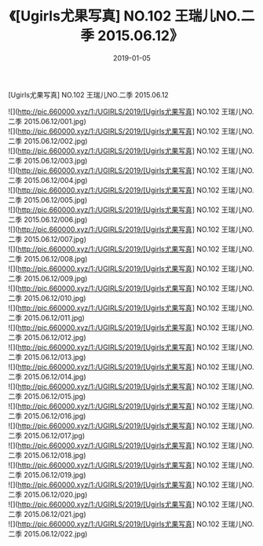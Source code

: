﻿---
layout: post
title:  《[Ugirls尤果写真] NO.102 王瑞儿NO.二季 2015.06.12》
date:   2019-01-05
img: http://pic.660000.xyz/1:/UGIRLS/2019/[Ugirls尤果写真] NO.102 王瑞儿NO.二季 2015.06.12/000.jpg
categories: [美女, 清纯, 唯美]
---

[Ugirls尤果写真] NO.102 王瑞儿NO.二季 2015.06.12

 ![](http://pic.660000.xyz/1:/UGIRLS/2019/[Ugirls尤果写真] NO.102 王瑞儿NO.二季 2015.06.12/001.jpg) <br>![](http://pic.660000.xyz/1:/UGIRLS/2019/[Ugirls尤果写真] NO.102 王瑞儿NO.二季 2015.06.12/002.jpg) <br>![](http://pic.660000.xyz/1:/UGIRLS/2019/[Ugirls尤果写真] NO.102 王瑞儿NO.二季 2015.06.12/003.jpg) <br>![](http://pic.660000.xyz/1:/UGIRLS/2019/[Ugirls尤果写真] NO.102 王瑞儿NO.二季 2015.06.12/004.jpg) <br>![](http://pic.660000.xyz/1:/UGIRLS/2019/[Ugirls尤果写真] NO.102 王瑞儿NO.二季 2015.06.12/005.jpg) <br>![](http://pic.660000.xyz/1:/UGIRLS/2019/[Ugirls尤果写真] NO.102 王瑞儿NO.二季 2015.06.12/006.jpg) <br>![](http://pic.660000.xyz/1:/UGIRLS/2019/[Ugirls尤果写真] NO.102 王瑞儿NO.二季 2015.06.12/007.jpg) <br>![](http://pic.660000.xyz/1:/UGIRLS/2019/[Ugirls尤果写真] NO.102 王瑞儿NO.二季 2015.06.12/008.jpg) <br>![](http://pic.660000.xyz/1:/UGIRLS/2019/[Ugirls尤果写真] NO.102 王瑞儿NO.二季 2015.06.12/009.jpg) <br>![](http://pic.660000.xyz/1:/UGIRLS/2019/[Ugirls尤果写真] NO.102 王瑞儿NO.二季 2015.06.12/010.jpg) <br>![](http://pic.660000.xyz/1:/UGIRLS/2019/[Ugirls尤果写真] NO.102 王瑞儿NO.二季 2015.06.12/011.jpg) <br>![](http://pic.660000.xyz/1:/UGIRLS/2019/[Ugirls尤果写真] NO.102 王瑞儿NO.二季 2015.06.12/012.jpg) <br>![](http://pic.660000.xyz/1:/UGIRLS/2019/[Ugirls尤果写真] NO.102 王瑞儿NO.二季 2015.06.12/013.jpg) <br>![](http://pic.660000.xyz/1:/UGIRLS/2019/[Ugirls尤果写真] NO.102 王瑞儿NO.二季 2015.06.12/014.jpg) <br>![](http://pic.660000.xyz/1:/UGIRLS/2019/[Ugirls尤果写真] NO.102 王瑞儿NO.二季 2015.06.12/015.jpg) <br>![](http://pic.660000.xyz/1:/UGIRLS/2019/[Ugirls尤果写真] NO.102 王瑞儿NO.二季 2015.06.12/016.jpg) <br>![](http://pic.660000.xyz/1:/UGIRLS/2019/[Ugirls尤果写真] NO.102 王瑞儿NO.二季 2015.06.12/017.jpg) <br>![](http://pic.660000.xyz/1:/UGIRLS/2019/[Ugirls尤果写真] NO.102 王瑞儿NO.二季 2015.06.12/018.jpg) <br>![](http://pic.660000.xyz/1:/UGIRLS/2019/[Ugirls尤果写真] NO.102 王瑞儿NO.二季 2015.06.12/019.jpg) <br>![](http://pic.660000.xyz/1:/UGIRLS/2019/[Ugirls尤果写真] NO.102 王瑞儿NO.二季 2015.06.12/020.jpg) <br>![](http://pic.660000.xyz/1:/UGIRLS/2019/[Ugirls尤果写真] NO.102 王瑞儿NO.二季 2015.06.12/021.jpg) <br>![](http://pic.660000.xyz/1:/UGIRLS/2019/[Ugirls尤果写真] NO.102 王瑞儿NO.二季 2015.06.12/022.jpg) <br>